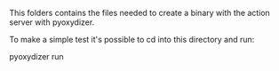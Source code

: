 This folders contains the files needed to create a binary with the
action server with pyoxydizer.

To make a simple test it's possible to cd into this directory and run:

pyoxydizer run